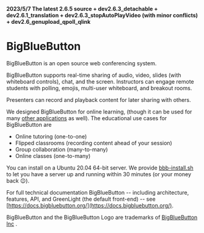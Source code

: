 **2023/5/7 The latest 2.6.5 source + dev2.6.3_detachable + dev2.6.1_translation + dev2.6.3_stopAutoPlayVideo (with minor conflicts) + dev2.6_genupload_qpoll_qlink**

BigBlueButton
=============
BigBlueButton is an open source web conferencing system.  

BigBlueButton supports real-time sharing of audio, video, slides (with whiteboard controls), chat, and the screen.  Instructors can engage remote students with polling, emojis, multi-user whiteboard, and breakout rooms.  

Presenters can record and playback content for later sharing with others.

We designed BigBlueButton for online learning, (though it can be used for many [other applications](https://www.c4isrnet.com/it-networks/2015/02/11/disa-to-replace-dco-with-new-collaboration-services-tool/) as well).  The educational use cases for BigBlueButton are

  * Online tutoring (one-to-one)
  * Flipped classrooms (recording content ahead of your session)
  * Group collaboration (many-to-many)
  * Online classes (one-to-many)

You can install on a Ubuntu 20.04 64-bit server. We provide [bbb-install.sh](https://github.com/bigbluebutton/bbb-install) to let you have a server up and running within 30 minutes (or your money back 😉).

For full technical documentation BigBlueButton -- including architecture, features, API, and GreenLight (the default front-end) -- see [https://docs.bigbluebutton.org/](https://docs.bigbluebutton.org/).

BigBlueButton and the BigBlueButton Logo are trademarks of [BigBlueButton Inc](https://bigbluebutton.org) .
